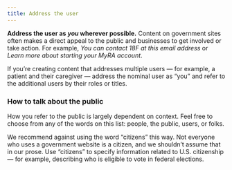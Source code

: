 ```yaml
---
title: Address the user
---
```

**Address the user as *you* wherever possible.** Content on government sites often makes a direct appeal to the public and businesses to get involved or take action. For example, *You can contact 18F at this email address* or *Learn more about starting your MyRA account*.

If you’re creating content that addresses multiple users — for example, a patient and their caregiver — address the nominal user as “you” and refer to the additional users by their roles or titles.

### How to talk about the public

How you refer to the public is largely dependent on context. Feel free to choose from any of the words on this list: people, the public, users, or folks.

We recommend against using the word “citizens” this way. Not everyone who uses a government website is a citizen, and we shouldn’t assume that in our prose. Use “citizens” to specify information related to U.S. citizenship — for example, describing who is eligible to vote in federal elections.
